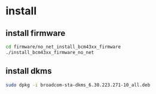 # install

## install firmware

```bash
cd firmware/no_net_install_bcm43xx_firmware
./install_bcm43xx_firmware_no_net
```

## install dkms

```bash
sudo dpkg -i broadcom-sta-dkms_6.30.223.271-10_all.deb
```
